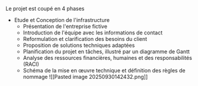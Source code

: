 Le projet est coupé en 4 phases 
- Etude et Conception de l'infrastructure
	- Présentation de l'entreprise fictive
	- Introduction de l'équipe avec les informations de contact
	- Reformulation et clarification des besoins du client
	- Proposition de solutions techniques adaptées
	- Planification du projet en tâches, illustré par un diagramme de Gantt
	- Analyse des ressources financières, humaines et des responsabilités (RACI)
	- Schéma de la mise en œuvre technique et définition des règles de nommage
![[Pasted image 20250930142432.png]]

